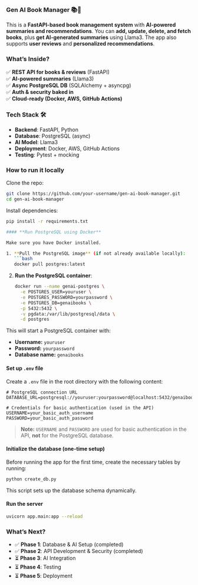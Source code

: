 ### **Gen AI Book Manager** 📚🚀  

This is a **FastAPI-based book management system** with **AI-powered summaries and recommendations**. You can **add, update, delete, and fetch books**, plus **get AI-generated summaries** using Llama3. The app also supports **user reviews** and **personalized recommendations**.  

### **What’s Inside?**  
✅ **REST API for books & reviews** (FastAPI)  
✅ **AI-powered summaries** (Llama3)  
✅ **Async PostgreSQL DB** (SQLAlchemy + asyncpg)  
✅ **Auth & security baked in**  
✅ **Cloud-ready (Docker, AWS, GitHub Actions)**  

### **Tech Stack 🛠️**  
- **Backend**: FastAPI, Python  
- **Database**: PostgreSQL (async)  
- **AI Model**: Llama3  
- **Deployment**: Docker, AWS, GitHub Actions  
- **Testing**: Pytest + mocking  

### **How to run it locally**

Clone the repo:  
```bash
git clone https://github.com/your-username/gen-ai-book-manager.git  
cd gen-ai-book-manager
```

Install dependencies:  
```bash
pip install -r requirements.txt

#### **Run PostgreSQL using Docker**

Make sure you have Docker installed.

1. **Pull the PostgreSQL image** (if not already available locally):  
   ```bash
   docker pull postgres:latest
   ```

2. **Run the PostgreSQL container**:  
   ```bash
   docker run --name genai-postgres \
     -e POSTGRES_USER=youruser \
     -e POSTGRES_PASSWORD=yourpassword \
     -e POSTGRES_DB=genaibooks \
     -p 5432:5432 \
     -v pgdata:/var/lib/postgresql/data \
     -d postgres
   ```

This will start a PostgreSQL container with:

- **Username:** `youruser`  
- **Password:** `yourpassword`  
- **Database name:** `genaibooks`

#### **Set up `.env` file**  
Create a `.env` file in the root directory with the following content:

```env
# PostgreSQL connection URL
DATABASE_URL=postgresql://youruser:yourpassword@localhost:5432/genaibooks

# Credentials for basic authentication (used in the API)
USERNAME=your_basic_auth_username
PASSWORD=your_basic_auth_password
```

> **Note:** `USERNAME` and `PASSWORD` are used for basic authentication in the API, **not** for the PostgreSQL database.

#### **Initialize the database (one-time setup)**

Before running the app for the first time, create the necessary tables by running:

```bash
python create_db.py
```

This script sets up the database schema dynamically.


#### **Run the server**
```bash
uvicorn app.main:app --reload
```

### **What’s Next?**  
- ✅ **Phase 1**: Database & AI Setup (completed)  
- ✅ **Phase 2**: API Development & Security (completed)
- ⏳ **Phase 3**: AI Integration  
- ⏳ **Phase 4**: Testing  
- ⏳ **Phase 5**: Deployment  
